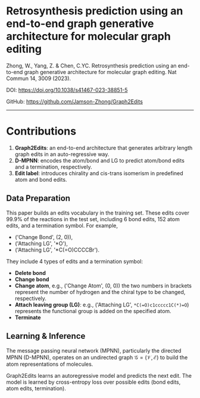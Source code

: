 # Retrosynthesis prediction using an end-to-end graph generative architecture for molecular graph editing

Zhong, W., Yang, Z. & Chen, C.YC. Retrosynthesis prediction using an end-to-end graph generative architecture for molecular graph editing. Nat Commun 14, 3009 (2023). 

DOI: https://doi.org/10.1038/s41467-023-38851-5

GitHub: https://github.com/Jamson-Zhong/Graph2Edits

---

# Contributions
1. **Graph2Edits**: an end-to-end architecture that generates arbitrary length graph edits in an auto-regressive way.
2. **D-MPNN**: encodes the atom/bond and LG to predict atom/bond edits and a termination, respectively.
3. **Edit label**: introduces chirality and cis-trans isomerism in predefined atom and bond edits.


## Data Preparation

This paper builds an edits vocabulary in the training set. These edits cover 99.9% of the reactions in the test set, including 6 bond edits, 152 atom edits, and a termination symbol. For example, 

* ('Change Bond', (2, 0)),
* ('Attaching LG', '*O'),
* ('Attaching LG', '*C(=O)CCCCBr').

They include 4 types of edits and a termination symbol:

* **Delete bond**
* **Change bond**
* **Change atom**, e.g., ('Change Atom', (0, 0)) the two numbers in brackets represent the number of hydrogen and the chiral type to be changed, respectively.
* **Attach leaving group (LG)**: e.g., ('Attaching LG', `*C(=O)c1ccccc1C(*)=O`) represents the functional group is added on the specified atom.
* **Terminate**

## Learning & Inference

The message passing neural network (MPNN), particularly the directed MPNN (D-MPNN),  operates on an undirected graph $\mathcal{G}=(\mathcal{V}, \mathcal{E})$ to build the atom representations of molecules. 

Graph2Edits learns an autoregressive model and predicts the next edit. The model is learned by cross-entropy loss over possible edits (bond edits, atom edits, termination).
